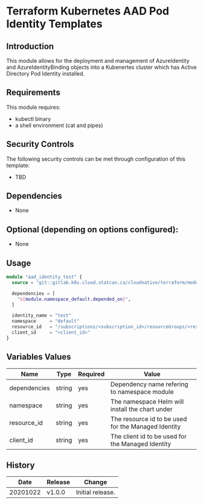 # Terraform Kubernetes AAD Pod Identity Templates

## Introduction

This module allows for the deployment and management of AzureIdentity and AzureIdentityBinding objects into a Kubenertes cluster which has Active Directory Pod Identity installed.

## Requirements

This module requires:

* kubectl binary
* a shell environment (cat and pipes)

## Security Controls

The following security controls can be met through configuration of this template:

* TBD

## Dependencies

* None

## Optional (depending on options configured):

* None

## Usage

```terraform
module "aad_identity_test" {
  source = "git::gitlab.k8s.cloud.statcan.ca/cloudnative/terraform/modules/terraform-kubernetes-aad-pod-identity-template?ref=v1.0.0

  dependencies = [
    "${module.namespace_default.depended_on}",
  ]

  identity_name = "test"
  namespace     = "default"
  resource_id   = "/subscriptions/<subscription_id>/resourceGroups/<resource_group>/providers/Microsoft.ManagedIdentity/userAssignedIdentities/<named_identity>"
  client_id     = "<client_id>"
}
```

## Variables Values

| Name         | Type   | Required | Value                                               |
| ------------ | ------ | -------- | --------------------------------------------------- |
| dependencies | string | yes      | Dependency name refering to namespace module        |
| namespace    | string | yes      | The namespace Helm will install the chart under     |
| resource_id  | string | yes      | The resource id to be used for the Managed Identity |
| client_id    | string | yes      | The client id to be used for the Managed Identity   |

## History

| Date     | Release | Change                                       |
| -------- | ------- | -------------------------------------------- |
| 20201022 | v1.0.0  | Initial release.                             |

